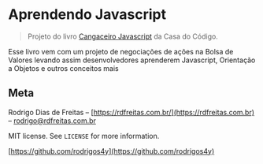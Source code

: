 # Aprendendo Javascript
> Projeto do livro [Cangaceiro Javascript](https://www.casadocodigo.com.br/products/livro-cangaceiro-javascript) da Casa do Código.

Esse livro vem com um projeto de negociações de ações na Bolsa de Valores levando assim desenvolvedores aprenderem Javascript, Orientação a Objetos e outros conceitos mais


## Meta

Rodrigo Dias de Freitas – [https://rdfreitas.com.br/](https://rdfreitas.com.br) – rodrigo@rdfreitas.com.br

MIT license. See `LICENSE` for more information.

[https://github.com/rodrigos4y](https://github.com/rodrigos4y)


